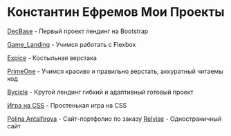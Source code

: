 
# Константин Ефремов Мои Проекты

[DecBase](https://efkos.github.io/Lending_Decbase/src/ "Проект лендинг") - Первый проект лендинг на Bootstrap

[Game_Landing](https://efkos.github.io/Game_Landing/src/ "Проект лендинг") - Учимся работать с Flexbox

[Expice](https://efkos.github.io/Expice/src/ "Проект очередной проект") - Костыльная верстака

[PrimeOne](https://efkos.github.io/primeOne/ "Проект") - Учимся красиво и правильно верстать, аккуратный читаемы код

[Bycicle](https://efkos.github.io/Bycicle/index.html "Проект лендинг") - Крутой лендинг гибкий и адаптивный готовый проект

[Игра на CSS](https://efkos.github.io/gameCSS/index.html) - Простенькая игра на CSS

[Polina Antsifirova](https://efkos.github.io/PolinaAntsifirova/index.html) - Сайт-портфолио по заказу
[Relvise](https://efkos.github.io/Relvise/index.html) - Одностраничный сайт

